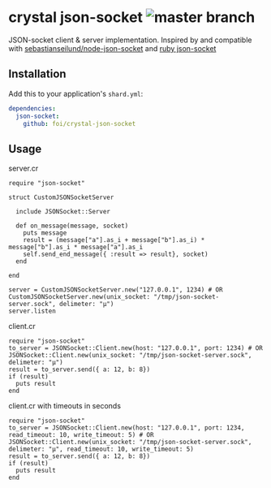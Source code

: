 # crystal json-socket ![master branch](https://github.com/foi/crystal-json-socket/actions/workflows/ci.yml/badge.svg)


JSON-socket client & server implementation. Inspired by and compatible with  [sebastianseilund/node-json-socket](https://github.com/sebastianseilund/node-json-socket/) and
[ruby json-socket](https://github.com/foi/ruby-json-socket)

## Installation

Add this to your application's `shard.yml`:
```yaml
dependencies:
  json-socket:
    github: foi/crystal-json-socket
```

## Usage

server.cr

```crystal
require "json-socket"

struct CustomJSONSocketServer

  include JSONSocket::Server

  def on_message(message, socket)
    puts message
    result = (message["a"].as_i + message["b"].as_i) * message["b"].as_i * message["a"].as_i
    self.send_end_message({ :result => result}, socket)
  end

end

server = CustomJSONSocketServer.new("127.0.0.1", 1234) # OR CustomJSONSocketServer.new(unix_socket: "/tmp/json-socket-server.sock", delimeter: "µ")
server.listen
```

client.cr

```crystal
require "json-socket"
to_server = JSONSocket::Client.new(host: "127.0.0.1", port: 1234) # OR JSONSocket::Client.new(unix_socket: "/tmp/json-socket-server.sock", delimeter: "µ")
result = to_server.send({ a: 12, b: 8})
if (result)
  puts result
end
```

client.cr with timeouts in seconds

```crystal
require "json-socket"
to_server = JSONSocket::Client.new(host: "127.0.0.1", port: 1234, read_timeout: 10, write_timeout: 5) # OR JSONSocket::Client.new(unix_socket: "/tmp/json-socket-server.sock", delimeter: "µ", read_timeout: 10, write_timeout: 5)
result = to_server.send({ a: 12, b: 8})
if (result)
  puts result
end
```
